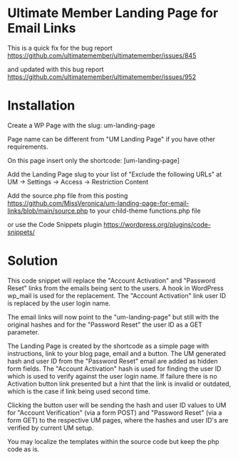 # Ultimate Member Landing Page for Email Links

This is a quick fix for the bug report https://github.com/ultimatemember/ultimatemember/issues/845

and updated with this bug report https://github.com/ultimatemember/ultimatemember/issues/952

# Installation

Create a WP Page with the slug: um-landing-page

Page name can be different from "UM Landing Page" if you have other requirements.

On this page insert only the shortcode: [um-landing-page]

Add the Landing Page slug to your list of "Exclude the following URLs" at UM -> Settings -> Access -> Restriction Content 

Add the source.php file from this posting https://github.com/MissVeronica/um-landing-page-for-email-links/blob/main/source.php to your child-theme functions.php file

or use the Code Snippets plugin https://wordpress.org/plugins/code-snippets/

# Solution

This code snippet will replace the "Account Activation" and "Password Reset" links from the emails being sent to the users. A hook in WordPress wp_mail is used for the replacement. The "Account Activation" link user ID is replaced by the user login name.

The email links will now point to the "um-landing-page" but still with the original hashes and for the "Password Reset" the user ID as a GET parameter.

The Landing Page is created by the shortcode as a simple page with instructions, link to your blog page, email and a button. The UM generated hash and user ID from the "Password Reset" email are added as hidden form fields. The "Account Activation" hash is used for finding the user ID which is used to verify against the user login name. If failure there is no Activation button link presented but a hint that the link is invalid or outdated, which is the case if link being used second time.

Clicking the button user will be sending the hash and user ID values to UM for "Account Verification" (via a form POST) and "Password Reset" (via a form GET) to the respective UM pages, where the hashes and user ID's are verified by current UM setup.

You may localize the templates within the source code but keep the php code as is.


